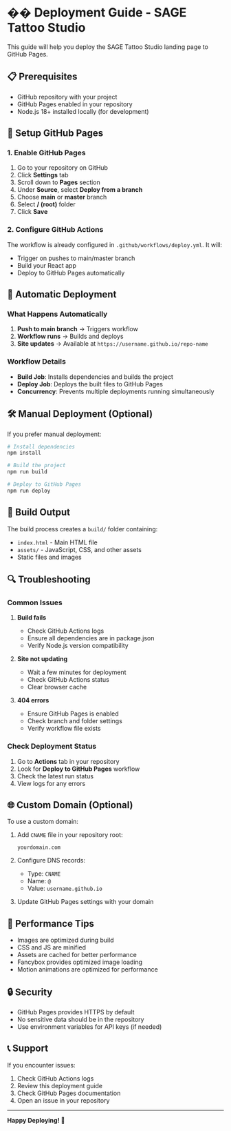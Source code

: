 # �� Deployment Guide - SAGE Tattoo Studio

This guide will help you deploy the SAGE Tattoo Studio landing page to GitHub Pages.

## 📋 Prerequisites

- GitHub repository with your project
- GitHub Pages enabled in your repository
- Node.js 18+ installed locally (for development)

## 🔧 Setup GitHub Pages

### 1. Enable GitHub Pages

1. Go to your repository on GitHub
2. Click **Settings** tab
3. Scroll down to **Pages** section
4. Under **Source**, select **Deploy from a branch**
5. Choose **main** or **master** branch
6. Select **/ (root)** folder
7. Click **Save**

### 2. Configure GitHub Actions

The workflow is already configured in `.github/workflows/deploy.yml`. It will:
- Trigger on pushes to main/master branch
- Build your React app
- Deploy to GitHub Pages automatically

## 🚀 Automatic Deployment

### What Happens Automatically

1. **Push to main branch** → Triggers workflow
2. **Workflow runs** → Builds and deploys
3. **Site updates** → Available at `https://username.github.io/repo-name`

### Workflow Details

- **Build Job**: Installs dependencies and builds the project
- **Deploy Job**: Deploys the built files to GitHub Pages
- **Concurrency**: Prevents multiple deployments running simultaneously

## 🛠️ Manual Deployment (Optional)

If you prefer manual deployment:

```bash
# Install dependencies
npm install

# Build the project
npm run build

# Deploy to GitHub Pages
npm run deploy
```

## 📁 Build Output

The build process creates a `build/` folder containing:
- `index.html` - Main HTML file
- `assets/` - JavaScript, CSS, and other assets
- Static files and images

## 🔍 Troubleshooting

### Common Issues

1. **Build fails**
   - Check GitHub Actions logs
   - Ensure all dependencies are in package.json
   - Verify Node.js version compatibility

2. **Site not updating**
   - Wait a few minutes for deployment
   - Check GitHub Actions status
   - Clear browser cache

3. **404 errors**
   - Ensure GitHub Pages is enabled
   - Check branch and folder settings
   - Verify workflow file exists

### Check Deployment Status

1. Go to **Actions** tab in your repository
2. Look for **Deploy to GitHub Pages** workflow
3. Check the latest run status
4. View logs for any errors

## 🌐 Custom Domain (Optional)

To use a custom domain:

1. Add `CNAME` file in your repository root:
   ```
   yourdomain.com
   ```

2. Configure DNS records:
   - Type: `CNAME`
   - Name: `@`
   - Value: `username.github.io`

3. Update GitHub Pages settings with your domain

## 📱 Performance Tips

- Images are optimized during build
- CSS and JS are minified
- Assets are cached for better performance
- Fancybox provides optimized image loading
- Motion animations are optimized for performance

## 🔒 Security

- GitHub Pages provides HTTPS by default
- No sensitive data should be in the repository
- Use environment variables for API keys (if needed)

## 📞 Support

If you encounter issues:
1. Check GitHub Actions logs
2. Review this deployment guide
3. Check GitHub Pages documentation
4. Open an issue in your repository

---

**Happy Deploying! 🎉**
